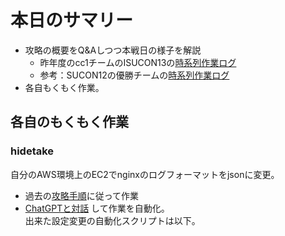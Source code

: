 # 本日のサマリー
- 攻略の概要をQ&Aしつつ本戦日の様子を解説
  - 昨年度のcc1チームのISUCON13の[時系列作業ログ](https://github.com/ChallengeClub/isucon_tips/blob/main/2023/20231125_cc1_timeline.md)
  - 参考：SUCON12の優勝チームの[時系列作業ログ](https://zenn.dev/tohutohu/articles/8c34d1187e1b21)
- 各自もくもく作業。

## 各自のもくもく作業
### hidetake
自分のAWS環境上のEC2でnginxのログフォーマットをjsonに変更。  
- 過去の[攻略手順](https://github.com/ChallengeClub/isucon_tips/blob/main/2023/20230926_nginx_jsonLog.md)に従って作業 
- [ChatGPTと対話](https://chatgpt.com/share/671114ee-ebd4-8000-b990-4e630a6a7f2e) して作業を自動化。  
出来た設定変更の自動化スクリプトは以下。  

